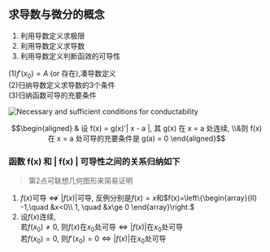## 求导数与微分的概念
1. 利用导数定义求极限
2. 利用导数定义求导数
3. 利用导数定义判断函效的可导性

(1)$f'(x_0)=A$ (or 存在),凑导数定义  
(2)归纳导数定义求导数的3个条件  
(3)归纳函数可导的充要条件

![Necessary and sufficient conditions for conductability](NecessaryAndSufficientConditionsForConductability.jpeg)

$$\begin{aligned} & 设 f(x) = g(x)'| x - a |,
其 g(x) 在 x = a 处连续,
\\&则 f(x) 在 x = a 处可导的充要条件是 g(a) = 0 \end{aligned}$$

### **函数 f(x) 和 | f(x) | 可导性之间的关系归纳如下**

> 第2点可联想几何图形来简易证明
> 
1. $f(x)$可导$\nLeftrightarrow |f(x)|$可导, 反例分别是$f(x)=x$和$f(x)=\left\{\begin{array}{ll}
-1,\quad &x<0\\
1, \quad &x\ge 0
\end{array}\right.$
2. 设$f(x)$连续,  
若$f(x_0)\not=0$, 则$f(x)$在$x_0$处可导$\Leftrightarrow |f(x)|$在$x_0$处可导  
若$f(x_0)=0$, 则$f'(x_0)=0\Leftrightarrow |f(x)|$在$x_0$处可导

